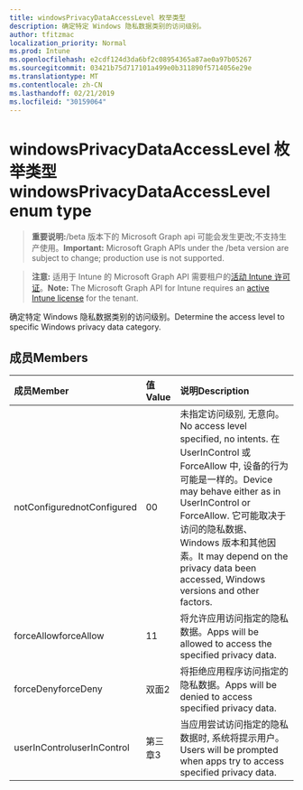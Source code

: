 ```yaml
---
title: windowsPrivacyDataAccessLevel 枚举类型
description: 确定特定 Windows 隐私数据类别的访问级别。
author: tfitzmac
localization_priority: Normal
ms.prod: Intune
ms.openlocfilehash: e2cdf124d3da6bf2c08954365a87ae0a97b05267
ms.sourcegitcommit: 03421b75d717101a499e0b311890f5714056e29e
ms.translationtype: MT
ms.contentlocale: zh-CN
ms.lasthandoff: 02/21/2019
ms.locfileid: "30159064"
---
```

# <a name="windowsprivacydataaccesslevel-enum-type"></a><span data-ttu-id="bcb38-103">windowsPrivacyDataAccessLevel 枚举类型</span><span class="sxs-lookup"><span data-stu-id="bcb38-103">windowsPrivacyDataAccessLevel enum type</span></span>

> <span data-ttu-id="bcb38-104">**重要说明:**/beta 版本下的 Microsoft Graph api 可能会发生更改;不支持生产使用。</span><span class="sxs-lookup"><span data-stu-id="bcb38-104">**Important:** Microsoft Graph APIs under the /beta version are subject to change; production use is not supported.</span></span>

> <span data-ttu-id="bcb38-105">**注意:** 适用于 Intune 的 Microsoft Graph API 需要租户的[活动 Intune 许可证](https://go.microsoft.com/fwlink/?linkid=839381)。</span><span class="sxs-lookup"><span data-stu-id="bcb38-105">**Note:** The Microsoft Graph API for Intune requires an [active Intune license](https://go.microsoft.com/fwlink/?linkid=839381) for the tenant.</span></span>

<span data-ttu-id="bcb38-106">确定特定 Windows 隐私数据类别的访问级别。</span><span class="sxs-lookup"><span data-stu-id="bcb38-106">Determine the access level to specific Windows privacy data category.</span></span>

## <a name="members"></a><span data-ttu-id="bcb38-107">成员</span><span class="sxs-lookup"><span data-stu-id="bcb38-107">Members</span></span>
|<span data-ttu-id="bcb38-108">成员</span><span class="sxs-lookup"><span data-stu-id="bcb38-108">Member</span></span>|<span data-ttu-id="bcb38-109">值</span><span class="sxs-lookup"><span data-stu-id="bcb38-109">Value</span></span>|<span data-ttu-id="bcb38-110">说明</span><span class="sxs-lookup"><span data-stu-id="bcb38-110">Description</span></span>|
|:---|:---|:---|
|<span data-ttu-id="bcb38-111">notConfigured</span><span class="sxs-lookup"><span data-stu-id="bcb38-111">notConfigured</span></span>|<span data-ttu-id="bcb38-112">0</span><span class="sxs-lookup"><span data-stu-id="bcb38-112">0</span></span>|<span data-ttu-id="bcb38-113">未指定访问级别, 无意向。</span><span class="sxs-lookup"><span data-stu-id="bcb38-113">No access level specified, no intents.</span></span> <span data-ttu-id="bcb38-114">在 UserInControl 或 ForceAllow 中, 设备的行为可能是一样的。</span><span class="sxs-lookup"><span data-stu-id="bcb38-114">Device may behave either as in UserInControl or ForceAllow.</span></span> <span data-ttu-id="bcb38-115">它可能取决于访问的隐私数据、Windows 版本和其他因素。</span><span class="sxs-lookup"><span data-stu-id="bcb38-115">It may depend on the privacy data been accessed, Windows versions and other factors.</span></span>|
|<span data-ttu-id="bcb38-116">forceAllow</span><span class="sxs-lookup"><span data-stu-id="bcb38-116">forceAllow</span></span>|<span data-ttu-id="bcb38-117">1</span><span class="sxs-lookup"><span data-stu-id="bcb38-117">1</span></span>|<span data-ttu-id="bcb38-118">将允许应用访问指定的隐私数据。</span><span class="sxs-lookup"><span data-stu-id="bcb38-118">Apps will be allowed to access the specified privacy data.</span></span>|
|<span data-ttu-id="bcb38-119">forceDeny</span><span class="sxs-lookup"><span data-stu-id="bcb38-119">forceDeny</span></span>|<span data-ttu-id="bcb38-120">双面</span><span class="sxs-lookup"><span data-stu-id="bcb38-120">2</span></span>|<span data-ttu-id="bcb38-121">将拒绝应用程序访问指定的隐私数据。</span><span class="sxs-lookup"><span data-stu-id="bcb38-121">Apps will be denied to access specified privacy data.</span></span>|
|<span data-ttu-id="bcb38-122">userInControl</span><span class="sxs-lookup"><span data-stu-id="bcb38-122">userInControl</span></span>|<span data-ttu-id="bcb38-123">第三章</span><span class="sxs-lookup"><span data-stu-id="bcb38-123">3</span></span>|<span data-ttu-id="bcb38-124">当应用尝试访问指定的隐私数据时, 系统将提示用户。</span><span class="sxs-lookup"><span data-stu-id="bcb38-124">Users will be prompted when apps try to access specified privacy data.</span></span>|




